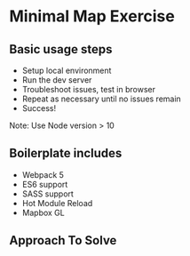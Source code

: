 # Minimal Map Exercise

## Basic usage steps

- Setup local environment
- Run the dev server
- Troubleshoot issues, test in browser
- Repeat as necessary until no issues remain
- Success!

Note: Use Node version > 10

## Boilerplate includes

- Webpack 5
- ES6 support
- SASS support
- Hot Module Reload
- Mapbox GL

## Approach To Solve

